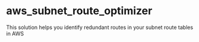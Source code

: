 # aws_subnet_route_optimizer
This solution helps you identify redundant routes in your subnet route tables in AWS
